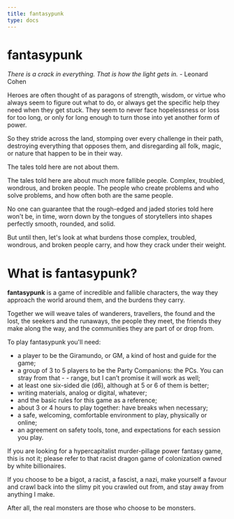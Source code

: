 ```yaml
---
title: fantasypunk
type: docs
---
```


# fantasypunk

*There is a crack in everything. That is how the light gets in.* - Leonard Cohen

Heroes are often thought of as paragons of strength, wisdom, or virtue who always seem to figure out what to do, or always get the specific help they need when they get stuck. They seem to never face hopelessness or loss for too long, or only for long enough to turn those into yet another form of power.

So they stride across the land, stomping over every challenge in their path, destroying everything that opposes them, and disregarding all folk, magic, or nature that happen to be in their way.

The tales told here are not about them.

The tales told here are about much more fallible people. Complex, troubled, wondrous, and broken people. The people who create problems and who solve problems, and how often both are the same people.

No one can guarantee that the rough-edged and jaded stories told here won't be, in time, worn down by the tongues of storytellers into shapes perfectly smooth, rounded, and solid.

But until then, let's look at what burdens those complex, troubled, wondrous, and broken people carry, and how they crack under their weight.

# What is fantasypunk?

**fantasypunk** is a game of incredible and fallible characters, the way they approach the world around them, and the burdens they carry.

Together we will weave tales of wanderers, travellers, the found and the lost, the seekers and the runaways, the people they meet, the friends they make along the way, and the communities they are part of or drop from.

To play fantasypunk you'll need:

- a player to be the Giramundo, or GM, a kind of host and guide for the game;
- a group of 3 to 5 players to be the Party Companions: the PCs. You can stray from that - - range, but I can’t promise it will work as well;
- at least one six-sided die (d6), although at 5 or 6 of them is better;
- writing materials, analog or digital, whatever;
- and the basic rules for this game as a reference;
- about 3 or 4 hours to play together: have breaks when necessary;
- a safe, welcoming, comfortable environment to play, physically or online;
- an agreement on safety tools, tone, and expectations for each session you play.

If you are looking for a hypercapitalist murder-pillage power fantasy game, this is not it; please refer to that racist dragon game of colonization owned by white billionaires.

If you choose to be a bigot, a racist, a fascist, a nazi, make yourself a favour and crawl back into the slimy pit you crawled out from, and stay away from anything I make.

After all, the real monsters are those who choose to be monsters.